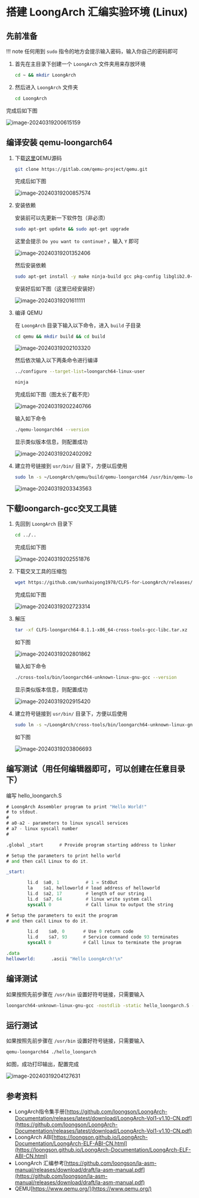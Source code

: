# 搭建 LoongArch 汇编实验环境 (Linux)

## 先前准备

!!! note
    任何用到 `sudo` 指令的地方会提示输入密码，输入你自己的密码即可

1. 首先在主目录下创建一个 `LoongArch` 文件夹用来存放环境

    ```bash
    cd ~ && mkdir LoongArch
    ```

2. 然后进入 `LoongArch` 文件夹

    ```bash
    cd LoongArch
    ```

完成后如下图

![image-20240319200615159](assets/image-20240319200615159.png)

## 编译安装 qemu-loongarch64

1. 下载[这里](https://download.qemu.org/qemu-8.2.2.tar.xz)QEMU源码

    ```bash
    git clone https://gitlab.com/qemu-project/qemu.git
    ```

    完成后如下图

    ![image-20240319200857574](assets/image-20240319200857574.png)

2. 安装依赖

    安装前可以先更新一下软件包（非必须）

    ```bash
    sudo apt-get update && sudo apt-get upgrade
    ```

    这里会提示 `Do you want to continue?` ，输入 `Y` 即可

    ![image-20240319201352406](assets/image-20240319201352406.png)

    然后安装依赖

    ```bash
    sudo apt-get install -y make ninja-build gcc pkg-config libglib2.0-dev git python3-venv
    ```

    安装好后如下图（这里已经安装好）

    ![image-20240319201611111](assets/image-20240319201611111.png)

3. 编译 QEMU

    在 `LoongArch` 目录下输入以下命令，进入 `build` 子目录

    ```bash
    cd qemu && mkdir build && cd build
    ```

    ![image-20240319202103320](assets/image-20240319202103320.png)

    然后依次输入以下两条命令进行编译

    ```bash
    ../configure --target-list=loongarch64-linux-user
    ```

    ```bash
    ninja
    ```

    完成后如下图（图太长了截不完）

    ![image-20240319202240766](assets/image-20240319202240766.png)

    输入如下命令

    ```bash
    ./qemu-loongarch64 --version
    ```

    显示类似版本信息，则配置成功

    ![image-20240319202402092](assets/image-20240319202402092.png)

4. 建立符号链接到 `usr/bin/` 目录下，方便以后使用

    ```bash
    sudo ln -s ~/LoongArch/qemu/build/qemu-loongarch64 /usr/bin/qemu-loongarch64
    ```

    ![image-20240319203343563](assets/image-20240319203343563.png)

## 下载loongarch-gcc交叉工具链

1. 先回到 `LoongArch` 目录下

    ```bash
    cd ../..
    ```

    完成后如下图

    ![image-20240319202551876](assets/image-20240319202551876.png)

2. 下载交叉工具的压缩包

    ```bash
    wget https://github.com/sunhaiyong1978/CLFS-for-LoongArch/releases/download/8.1/CLFS-loongarch64-8.1.1-x86_64-cross-tools-gcc-libc.tar.xz
    ```

    完成后如下图

    ![image-20240319202723314](assets/image-20240319202723314.png)

3. 解压

    ```bash
    tar -xf CLFS-loongarch64-8.1.1-x86_64-cross-tools-gcc-libc.tar.xz
    ```

    如下图

    ![image-20240319202801862](assets/image-20240319202801862.png)

    输入如下命令

    ```bash
    ./cross-tools/bin/loongarch64-unknown-linux-gnu-gcc --version
    ```

    显示类似版本信息，则配置成功

    ![image-20240319202915420](assets/image-20240319202915420.png)

4. 建立符号链接到 `usr/bin/` 目录下，方便以后使用

    ```bash
    sudo ln -s ~/LoongArch/cross-tools/bin/loongarch64-unknown-linux-gnu-gcc /usr/bin/loongarch64-unknown-linux-gnu-gcc
    ```

    如下图

    ![image-20240319203806693](assets/image-20240319203806693.png)

## 编写测试（用任何编辑器即可，可以创建在任意目录下）

编写 hello_loongarch.S

```asm
# LoongArch Assembler program to print "Hello World!"
# to stdout.
#
# a0-a2 - parameters to linux syscall services
# a7 - linux syscall number
#

.global _start      # Provide program starting address to linker

# Setup the parameters to print hello world
# and then call Linux to do it.

_start:

        li.d  $a0, 1          # 1 = StdOut
        la    $a1, helloworld # load address of helloworld
        li.d  $a2, 17         # length of our string
        li.d  $a7, 64         # linux write system call
        syscall 0             # Call linux to output the string

# Setup the parameters to exit the program
# and then call Linux to do it.

        li.d    $a0, 0       # Use 0 return code
        li.d    $a7, 93      # Service command code 93 terminates
        syscall 0            # Call linux to terminate the program

.data
helloworld:      .ascii "Hello LoongArch!\n"
```

## 编译测试

如果按照先前步骤在 `/usr/bin` 设置好符号链接，只需要输入

```bash
loongarch64-unknown-linux-gnu-gcc -nostdlib -static hello_loongarch.S -o hello_loongarch
```

## 运行测试

如果按照先前步骤在 `/usr/bin` 设置好符号链接，只需要输入

```bash
qemu-loongarch64 ./hello_loongarch
```

如图，成功打印输出，配置完成

![image-20240319204127631](assets/image-20240319204127631.png)

## 参考资料

* LongArch指令集手册[https://github.com/loongson/LoongArch-Documentation/releases/latest/download/LoongArch-Vol1-v1.10-CN.pdf](https://github.com/loongson/LoongArch-Documentation/releases/latest/download/LoongArch-Vol1-v1.10-CN.pdf)
* LoongArch ABI[https://loongson.github.io/LoongArch-Documentation/LoongArch-ELF-ABI-CN.html](https://loongson.github.io/LoongArch-Documentation/LoongArch-ELF-ABI-CN.html)
* LoongArch 汇编参考[https://github.com/loongson/la-asm-manual/releases/download/draft/la-asm-manual.pdf](https://github.com/loongson/la-asm-manual/releases/download/draft/la-asm-manual.pdf)
* QEMU[https://www.qemu.org/](https://www.qemu.org/)

